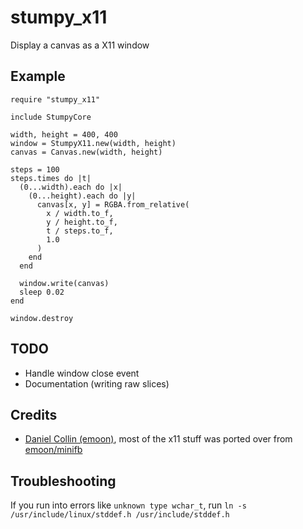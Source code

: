 # stumpy_x11

Display a canvas as a X11 window

## Example

``` crystal
require "stumpy_x11"

include StumpyCore

width, height = 400, 400
window = StumpyX11.new(width, height)
canvas = Canvas.new(width, height)

steps = 100
steps.times do |t|
  (0...width).each do |x|
    (0...height).each do |y|
      canvas[x, y] = RGBA.from_relative(
        x / width.to_f,
        y / height.to_f,
        t / steps.to_f,
        1.0
      )
    end
  end

  window.write(canvas)
  sleep 0.02
end

window.destroy

```

## TODO

* Handle window close event
* Documentation (writing raw slices)

## Credits

* [Daniel Collin (emoon)](https://github.com/emoon), most of the x11 stuff
  was ported over from [emoon/minifb](https://github.com/emoon/minifb)

## Troubleshooting

If you run into errors like `unknown type wchar_t`,
run `ln -s /usr/include/linux/stddef.h /usr/include/stddef.h`
